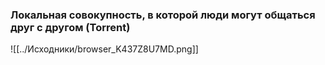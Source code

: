 
 ### Локальная совокупность, в которой люди могут общаться друг с другом (Torrent)
![[../Исходники/browser_K437Z8U7MD.png]]
